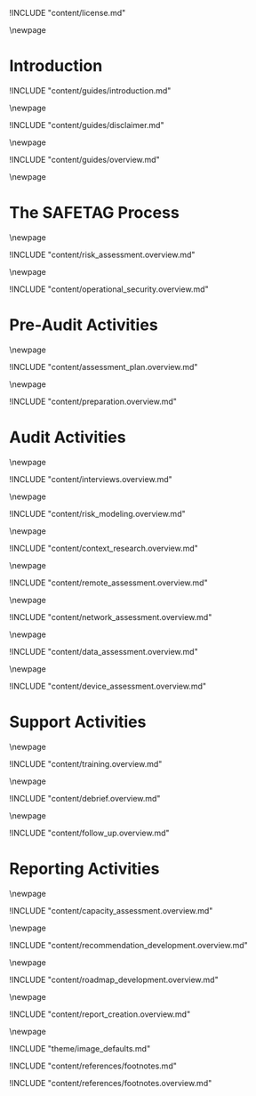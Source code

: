 
<!-- License -->

!INCLUDE "content/license.md"

\newpage

<!-- Introduction -->

# Introduction

!INCLUDE "content/guides/introduction.md"

\newpage

!INCLUDE "content/guides/disclaimer.md"

\newpage

<!-- Overview -->

!INCLUDE "content/guides/overview.md"

\newpage

# The SAFETAG Process

\newpage
<!-- Risk Modeling -->

!INCLUDE "content/risk_assessment.overview.md"

\newpage
<!-- Operational Security -->

!INCLUDE "content/operational_security.overview.md"

# Pre-Audit Activities

\newpage
<!-- Assessment Plan Development -->

!INCLUDE "content/assessment_plan.overview.md"

\newpage
<!-- Audit Preparation -->

!INCLUDE "content/preparation.overview.md"

# Audit Activities

\newpage
<!-- Interviews -->

!INCLUDE "content/interviews.overview.md"

\newpage
<!-- Risk Modeling -->

!INCLUDE "content/risk_modeling.overview.md"

\newpage
<!-- Contextual Research -->

!INCLUDE "content/context_research.overview.md"

\newpage
<!-- Remote Assessment -->

!INCLUDE "content/remote_assessment.overview.md"

\newpage
<!-- Network Assessment -->

!INCLUDE "content/network_assessment.overview.md"

\newpage
<!-- Data Assessment -->

!INCLUDE "content/data_assessment.overview.md"

\newpage
<!-- Device Assessment -->

!INCLUDE "content/device_assessment.overview.md"

# Support Activities

\newpage
<!-- Targeted Training -->

!INCLUDE "content/training.overview.md"

\newpage
<!-- Debrief -->

!INCLUDE "content/debrief.overview.md"

\newpage
<!-- Follow Up -->

!INCLUDE "content/follow_up.overview.md"

# Reporting Activities

\newpage
<!-- Capacity Assessment -->

!INCLUDE "content/capacity_assessment.overview.md"

\newpage
<!-- Recommendation Development -->

!INCLUDE "content/recommendation_development.overview.md"

\newpage
<!-- Prioritization & Roadmap Development -->

!INCLUDE "content/roadmap_development.overview.md"

\newpage
<!-- Report Creation -->

!INCLUDE "content/report_creation.overview.md"

\newpage

<!-- Load Default Images -->
!INCLUDE "theme/image_defaults.md"

<!-- Load Footnotes -->
!INCLUDE "content/references/footnotes.md"

<!-- Update Footnotes for overview -->
!INCLUDE "content/references/footnotes.overview.md"
